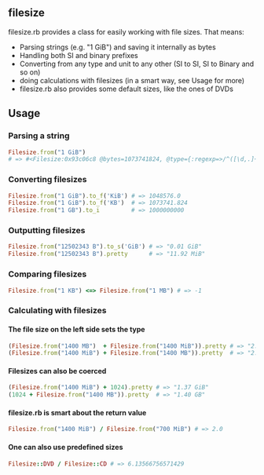 ## filesize
filesize.rb provides a class for easily working with file sizes.
That means:

* Parsing strings (e.g. "1 GiB") and saving it internally as bytes
* Handling both SI and binary prefixes
* Converting from any type and unit to any other (SI to SI, SI to Binary and so on)
* doing calculations with filesizes (in a smart way, see Usage for more)
* filesize.rb also provides some default sizes, like the ones of DVDs

## Usage
### Parsing a string
```ruby
Filesize.from("1 GiB")
# => #<Filesize:0x93c06c8 @bytes=1073741824, @type={:regexp=>/^([\d,.]+)?\s?(?:([kmgtpezy])i)?b$/i, :multiplier=>1024, :presuffix=>"i"}>
```

### Converting filesizes
```ruby
Filesize.from("1 GiB").to_f('KiB') # => 1048576.0
Filesize.from("1 GiB").to_f('KB')  # => 1073741.824
Filesize.from("1 GB").to_i         # => 1000000000
```

### Outputting filesizes
```ruby
Filesize.from("12502343 B").to_s('GiB') # => "0.01 GiB"
Filesize.from("12502343 B").pretty      # => "11.92 MiB"
```

### Comparing filesizes
```ruby
Filesize.from("1 KB") <=> Filesize.from("1 MB") # => -1
```

### Calculating with filesizes
#### The file size on the left side sets the type
```ruby
(Filesize.from("1400 MB")  + Filesize.from("1400 MiB")).pretty # => "2.87 GB"
(Filesize.from("1400 MiB") + Filesize.from("1400 MB")).pretty  # => "2.67 GiB"
```

#### Filesizes can also be coerced
```ruby
(Filesize.from("1400 MiB") + 1024).pretty # => "1.37 GiB"
(1024 + Filesize.from("1400 MB")).pretty  # => "1.40 GB"
```

#### filesize.rb is smart about the return value
```ruby
Filesize.from("1400 MiB") / Filesize.from("700 MiB") # => 2.0
```

#### One can also use predefined sizes
```ruby
Filesize::DVD / Filesize::CD # => 6.13566756571429
```
